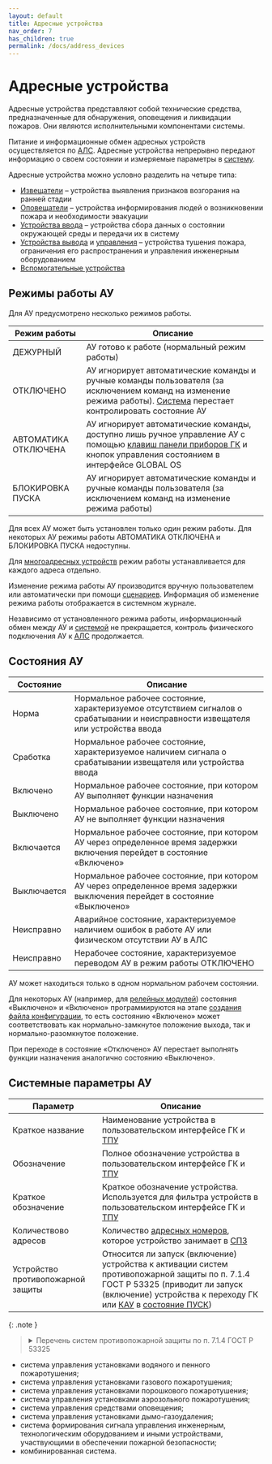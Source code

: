 ```yaml
---
layout: default
title: Адресные устройства
nav_order: 7
has_children: true
permalink: /docs/address_devices
---
```


# Адресные устройства
Адресные устройства представляют собой технические средства, предназначенные для обнаружения, оповещения и ликвидации пожаров. Они являются исполнительными компонентами системы. 

Питание и информационные обмен адресных устройств осуществляется по [АЛС]. Адресные устройства непрерывно передают информацию о своем состоянии и измеряемые параметры в [систему].

Адресные устройства можно условно разделить на четыре типа:
- [Извещатели] – устройства выявления признаков возгорания на ранней стадии
- [Оповещатели] – устройства информирования людей о возникновении пожара и необходимости эвакуации
- [Устройства ввода] – устройства сбора данных о состоянии окружающей среды и передачи их в систему
- [Устройства вывода] и [управления] – устройства тушения пожара, ограничения его распространения и управления инженерным оборудованием
- [Вспомогательные устройства]

## Режимы работы АУ
Для АУ предусмотрено несколько режимов работы.

<table> 
  <thead> 
    <tr> 
      <th style="text-align: center">Режим работы</th>
      <th style="text-align: center">Описание</th>
    </tr>
  </thead> 
  <tbody>
    <tr>
      <td id="режим_работы_ау_дежурный" style="text-align: left">ДЕЖУРНЫЙ</td>
      <td style="text-align: left">АУ готово к работе (нормальный режим работы)</td>
    </tr>
    <tr>
      <td id="режим_работы_ау_отключено" style="text-align: left">ОТКЛЮЧЕНО</td>
      <td style="text-align: left">АУ игнорирует автоматические команды и ручные команды пользователя (за исключением команд на изменение режима работы). <a href="/gk_manual/docs/global_system#спз-глобал">Система</a> перестает контролировать состояние АУ</td>
    </tr>
    <tr>
      <td id="режим_работы_ау_автоматика_отключена" style="text-align: left">АВТОМАТИКА ОТКЛЮЧЕНА</td>
      <td style="text-align: left">АУ игнорирует автоматические команды, доступно лишь ручное управление АУ с помощью <a href="/gk_manual/docs/gk/gk_control_panel#клавиши-управления">клавиш панели приборов ГК</a> и кнопок управления состоянием в интерфейсе GLOBAL OS</td>
    </tr>
    <tr>
      <td id="режим_работы_ау_блокировка_пуска" style="text-align: left">БЛОКИРОВКА ПУСКА</td>
      <td style="text-align: left">АУ игнорирует автоматические команды и ручные команды пользователя (за исключением команд на изменение режима работы)</td>
    </tr>
  </tbody>
</table>

Для всех АУ может быть установлен только один режим работы. Для некоторых АУ режимы работы АВТОМАТИКА ОТКЛЮЧЕНА и БЛОКИРОВКА ПУСКА недоступны.

Для [многоадресных устройств] режим работы устанавливается для каждого адреса отдельно.

Изменение режима работы АУ производится вручную пользователем или автоматически при помощи [сценариев]. Информация об изменение режима работы отображается в системном журнале.

Независимо от установленного режима работы, информационный обмен между АУ и [системой] не прекращается, контроль физического подключения АУ к [АЛС] продолжается.

## Состояния АУ

<table> 
  <thead> 
    <tr> 
      <th style="text-align: center">Состояние</th>
      <th style="text-align: center">Описание</th>
    </tr>
  </thead> 
  <tbody>
    <tr>
      <td id="состояние_ау_норма" style="text-align: left">Норма</td>
      <td style="text-align: left">Нормальное рабочее состояние, характеризуемое отсутствием сигналов о срабатывании и неисправности извещателя или устройства ввода</td>
    </tr> 
    <tr>
      <td id="состояние_ау_сработка" style="text-align: left">Сработка</td>
      <td style="text-align: left">Нормальное рабочее состояние, характеризуемое наличием сигнала о срабатывании извещателя или устройства ввода</td>
    </tr>
    <tr>
      <td id="состояние_ау_включено" style="text-align: left">Включено</td>
      <td style="text-align: left">Нормальное рабочее состояние, при котором АУ выполняет функции назначения</td>
    </tr>
    <tr>
      <td id="состояние_ау_выключено" style="text-align: left">Выключено</td>
      <td style="text-align: left">Нормальное рабочее состояние, при котором АУ не выполняет функции назначения</td>
    </tr>
    <tr>
      <td id="состояние_ау_включается" style="text-align: left">Включается</td>
      <td style="text-align: left">Нормальное рабочее состояние, при котором АУ через определенное время задержки включения перейдет в состояние «Включено»</td>
    </tr>
    <tr>
      <td id="состояние_ау_выключается" style="text-align: left">Выключается</td>
      <td style="text-align: left">Нормальное рабочее состояние, при котором АУ через определенное время задержки выключения перейдет в состояние «Выключено»</td>
    </tr>
    <tr>
      <td id="состояние_ау_неисправно" style="text-align: left">Неисправно</td>
      <td style="text-align: left">Аварийное состояние, характеризуемое наличием ошибок в работе АУ или физическом отсутствии АУ в АЛС</td>
    </tr>    
    <tr>
      <td id="состояние_ау_отключено" style="text-align: left">Неисправно</td>
      <td style="text-align: left">Нерабочее состояние, характеризуемое переводом АУ в режим работы ОТКЛЮЧЕНО</td>
    </tr> 
  </tbody>
</table>

АУ может находиться только в одном нормальном рабочем состоянии. 

Для некоторых АУ (например, для [релейных модулей]) состояния «Выключено» и «Включено» программируются на этапе [создания файла конфигурации], то есть состоянию «Включено» может соответствовать как нормально-замкнутое положение выхода, так и нормально-разомкнутое положение.

При переходе в состояние «Отключено» АУ перестает выполнять функции назначения аналогично состоянию «Выключено».

## Системные параметры АУ
<table> 
  <thead> 
    <tr> 
      <th style="text-align: center">Параметр</th>
      <th style="text-align: center">Описание</th>
    </tr>
  </thead> 
  <tbody>
    <tr>
      <td id="краткое_название_устройства" style="text-align: left">Краткое название</td>
      <td style="text-align: left">Наименование устройства в пользовательском интерфейсе ГК и <a href="/gk_manual/docs/global_system/tpu">ТПУ</a></td>
    </tr>
    <tr>
      <td id="обозначение_устройства" style="text-align: left">Обозначение</td>
      <td style="text-align: left">Полное обозначение устройства в пользовательском интерфейсе ГК и <a href="/gk_manual/docs/global_system/tpu">ТПУ</a></td>
    </tr>
    <tr>
      <td id="краткое_обозначение_устройства" style="text-align: left">Краткое обозначение</td>
      <td style="text-align: left">Краткое обозначение устройства. Используется для фильтра устройств в пользовательском интерфейсе ГК и <a href="/gk_manual/docs/global_system/tpu">ТПУ</a></td>
    </tr>
    <tr>
      <td id="количество_адресов" style="text-align: left">Количествово адресов</td>
      <td style="text-align: left">Количество <a href="/gk_manual/docs/global_system#адресный-номер-ау">адресных номеров</a>, которое устройство занимает в <a href="/gk_manual/docs/global_system">СПЗ</a></td>
    </tr>
    <tr>
      <td id="устройство_противопожарной_защиты" style="text-align: left">Устройство противопожарной защиты</td>
      <td style="text-align: left">Относится ли запуск (включение) устройства к активации систем противопожарной защиты по п. 7.1.4 ГОСТ Р 53325 (приводит ли запуск (включение) устройства к переходу ГК или <a href="/gk_manual/docs/global_system/kau">КАУ</a> в <a href="/gk_manual/docs/intelligence/conditions#состояние_пуск">состояние ПУСК</a>)</td>
    </tr>
  </tbody>
</table>

{: .note }
> <details markdown="block"><summary>Перечень систем противопожарной защиты по п. 7.1.4 ГОСТ Р 53325</summary>
  - система управления установками водяного и пенного пожаротушения;
  - система управления установками газового пожаротушения;
  - система управления установками порошкового пожаротушения;
  - система управления установками аэрозольного пожаротушения;
  - система управления средствами оповещения;
  - система управления установками дымо-газоудаления;
  - система формирования сигнала управления инженерным, технологическим оборудованием и иными устройствами, участвующими в обеспечении пожарной безопасности;
  - комбинированная система.

[АЛС]: /gk_manual/docs/global_system/communications_lines#адресная-линия-связи
[систему]: /gk_manual/docs/global_system#спз-глобал
[системой]: /gk_manual/docs/global_system#спз-глобал
[Извещатели]: /gk_manual/docs/address_devices/detectors#извещатели
[Оповещатели]: /gk_manual/docs/address_devices/annunciators#оповещатели
[Устройства ввода]: /gk_manual/docs/address_devices/input_devices#устройства-ввода
[Устройства вывода]: /gk_manual/docs/address_devices/output_devices#устройства-вывода
[управления]: /gk_manual/docs/address_devices/control_devices#устройства-управления
[многоадресных устройств]: /gk_manual/docs/global_system/address_number#многоадресные-ау
[сценариев]: /gk_manual/docs/scenarios#сценарии
[Вспомогательные устройства]: /gk_manual/docs/address_devices/auxiliaries#вспомогательные-устройства
[релейных модулей]: /gk_manual/docs/address_devices/output_devices#модуль-релейный-рм1м-r2
[создания файла конфигурации]: /gk_manual/docs/global_system#конфигурирование

